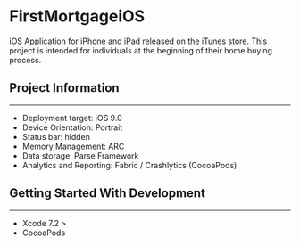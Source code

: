 # FirstMortgageiOS

iOS Application for iPhone and iPad released on the iTunes store. This project is intended for individuals at the beginning of their home buying process. 

## Project Information
------------------------------------------------------------

* Deployment target: iOS 9.0
* Device Orientation: Portrait
* Status bar: hidden
* Memory Management: ARC
* Data storage: Parse Framework
* Analytics and Reporting: Fabric / Crashlytics (CocoaPods)

## Getting Started With Development
------------------------------------------------------------
* Xcode 7.2 >
* CocoaPods
